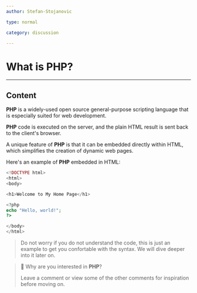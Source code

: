 ```yaml
---
author: Stefan-Stojanovic

type: normal

category: discussion

---
```


# What is PHP?

---

## Content

**PHP** is a widely-used open source general-purpose scripting language that is especially suited for web development. 

**PHP** code is executed on the server, and the plain HTML result is sent back to the client's browser.

A unique feature of **PHP** is that it can be embedded directly within HTML, which simplifies the creation of dynamic web pages.

Here's an example of **PHP** embedded in HTML:
```php
<!DOCTYPE html>
<html>
<body>

<h1>Welcome to My Home Page</h1>

<?php
echo "Hello, world!";
?>

</body>
</html>
```

> Do not worry if you do not understand the code, this is just an example to get you confortable with the syntax. We will dive deeper into it later on.


> 💬 Why are you interested in **PHP**?
> 
> Leave a comment or view some of the other comments for inspiration before moving on.

